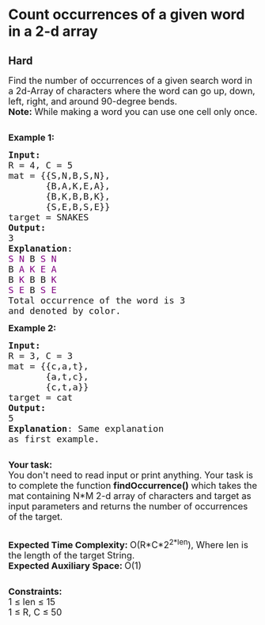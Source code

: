 # Count occurrences of a given word in a 2-d array
## Hard
<div class="problems_problem_content__Xm_eO"><p><span style="font-size:18px">Find the number of occurrences of a given search word in a 2d-Array of characters where the word can go up, down, left, right, and around 90-degree bends.<br>
<strong>Note:</strong>&nbsp;While making a word you can use one cell only once.</span></p>

<p><br>
<span style="font-size:18px"><strong>Example 1:</strong></span></p>

<pre><span style="font-size:18px"><strong>Input: 
</strong>R = 4, C = 5
mat = {{S,N,B,S,N},
       {B,A,K,E,A},
&nbsp;      {B,K,B,B,K},
       {S,E,B,S,E}}
target = SNAKES
<strong>Output:</strong>
3
<strong>Explanation</strong>: 
<span style="color: rgb(128, 0, 128); --darkreader-inline-color:#bf56bf;" data-darkreader-inline-color="">S</span> <span style="color: rgb(128, 0, 128); --darkreader-inline-color:#bf56bf;" data-darkreader-inline-color="">N</span> B <span style="color: rgb(128, 0, 128); --darkreader-inline-color:#bf56bf;" data-darkreader-inline-color="">S N</span>
B <span style="color: rgb(128, 0, 128); --darkreader-inline-color:#bf56bf;" data-darkreader-inline-color="">A K E</span> <span style="color: rgb(128, 0, 128); --darkreader-inline-color:#bf56bf;" data-darkreader-inline-color="">A</span>
B <span style="color: rgb(128, 0, 128); --darkreader-inline-color:#bf56bf;" data-darkreader-inline-color="">K</span> B B <span style="color: rgb(128, 0, 128); --darkreader-inline-color:#bf56bf;" data-darkreader-inline-color="">K</span>
<span style="color: rgb(128, 0, 128); --darkreader-inline-color:#bf56bf;" data-darkreader-inline-color="">S E</span> B <span style="color: rgb(128, 0, 128); --darkreader-inline-color:#bf56bf;" data-darkreader-inline-color="">S E</span>
Total occurrence of the word is 3
and denoted by color.</span>
</pre>

<p><span style="font-size:18px"><strong>Example 2:</strong></span></p>

<pre><span style="font-size:18px"><strong>Input:</strong>
R = 3, C = 3 
mat = {{c,a,t},
&nbsp;      {a,t,c},
&nbsp;      {c,t,a}}
target = cat
<strong>Output:</strong>
5
<strong>Explanation</strong>: Same explanation
as first example.</span>
</pre>

<p><br>
<span style="font-size:18px"><strong>Your task:</strong><br>
You don't need to read input or print anything. Your task is to complete the function&nbsp;<strong>findOccurrence()</strong>&nbsp;which takes the mat&nbsp;containing N*M 2-d array of characters&nbsp;and target as input parameters and returns the number of occurrences of the target.</span></p>

<p><br>
<span style="font-size:18px"><strong>Expected Time Complexity: </strong>O(R*C*2<sup>2*len</sup>), Where len is the length of the target String.<br>
<strong>Expected Auxiliary Space:&nbsp;</strong>O(1)</span></p>

<p><br>
<span style="font-size:18px"><strong>Constraints:</strong><br>
1 ≤ len&nbsp;≤ 15<br>
1 ≤ R, C&nbsp;≤ 50</span></p>
</div>